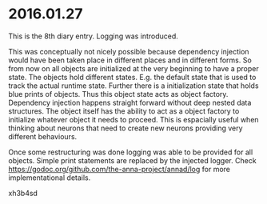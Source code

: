 # 2016.01.27
This is the 8th diary entry. Logging was introduced.

This was conceptually not nicely possible because dependency injection would
have been taken place in different places and in different forms. So from now
on all objects are initialized at the very beginning to have a proper state.
The objects hold different states. E.g. the default state that is used to track
the actual runtime state. Further there is a initialization state that holds
blue prints of objects. Thus this object state acts as object factory.
Dependency injection happens straight forward without deep nested data
structures. The object itself has the ability to act as a object factory to
initialize whatever object it needs to proceed. This is espacially useful when
thinking about neurons that need to create new neurons providing very different
behaviours.

Once some restructuring was done logging was able to be provided for all
objects. Simple print statements are replaced by the injected logger. Check
https://godoc.org/github.com/the-anna-project/annad/log for more implementational
details.

xh3b4sd
